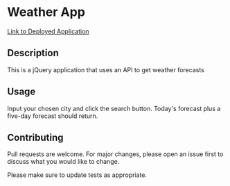# Weather App

[Link to Deployed Application](https://angelpsch.github.io/weather-app/)

## Description

This is a jQuery application that uses an API to get weather forecasts

## Usage

Input your chosen city and click the search button. Today's forecast plus a five-day forecast should return. 

## Contributing
Pull requests are welcome. For major changes, please open an issue first to discuss what you would like to change.

Please make sure to update tests as appropriate.
